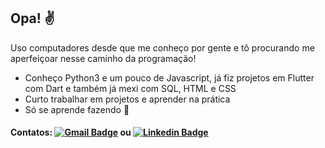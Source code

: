 ## Opa! :v:

Uso computadores desde que me conheço por gente e tô procurando me aperfeiçoar nesse caminho da programação!

- Conheço Python3 e um pouco de Javascript, já fiz projetos em Flutter com Dart e também já mexi com SQL, HTML e CSS
- Curto trabalhar em projetos e aprender na prática
- Só se aprende fazendo :muscle:
#### Contatos: [![Gmail Badge](https://img.shields.io/badge/-caiocm8@gmail.com-c14438?style=flat-square&logo=Gmail&logoColor=white&link=mailto:caiocm8@gmail.com)](mailto:caiocm8@gmail.com) ou  [![Linkedin Badge](https://img.shields.io/badge/-CaioCavalcanti-blue?style=flat-square&logo=Linkedin&logoColor=white&link=https://www.linkedin.com/in/caio-cavalcanti-4092751b0/)](https://www.linkedin.com/in/caio-cavalcanti-4092751b0/) 
<!--
**CavMir/CavMir** is a ✨ _special_ ✨ repository because its `README.md` (this file) appears on your GitHub profile.

Here are some ideas to get you started:

- 🔭 I’m currently working on ...
- 🌱 I’m currently learning ...
- 👯 I’m looking to collaborate on ...
- 🤔 I’m looking for help with ...
- 💬 Ask me about ...
- 📫 How to reach me: ...
- 😄 Pronouns: ...
- ⚡ Fun fact: ...
-->
